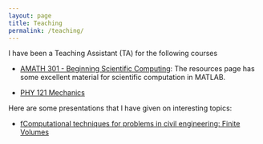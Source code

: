 ```yaml
---
layout: page
title: Teaching
permalink: /teaching/
---
```


I have been a Teaching Assistant (TA) for the following courses
* [AMATH 301 - Beginning Scientific Computing](http://courses.washington.edu/am301/):
 The resources page has some excellent material for scientific computation in MATLAB.

* [PHY 121 Mechanics](http://courses.washington.edu/phys121z/index.php) 

Here are some presentations that I have given on interesting topics:
* [fComputational techniques for problems in civil engineering: Finite Volumes](pdfs/Presentation_Aug.pdf)


